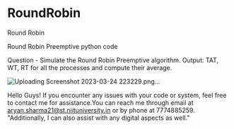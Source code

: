 # RoundRobin
Round Robin 

Round Robin Preemptive python code

Question - Simulate the Round Robin Preemptive algorithm.
 Output: TAT, WT, RT for all the processes and compute their average.
 
 
 ![Uploading Screenshot 2023-03-24 223229.png…]()

Hello Guys! If you encounter any issues with your code or system, feel free to contact me for assistance.You can reach me through email at aryan.sharma21@st.niituniversity.in or by phone at 7774885259. "Additionally, I can also assist with any digital aspects as well."
